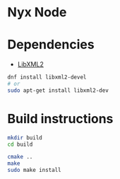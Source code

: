 # Nyx Node

# Dependencies

 * [LibXML2](https://gitlab.gnome.org/GNOME/libxml2)

```bash
dnf install libxml2-devel
# or
sudo apt-get install libxml2-dev
```

# Build instructions

```bash
mkdir build
cd build

cmake ..
make
sudo make install
```
